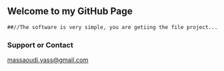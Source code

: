 ## Welcome to my GitHub Page


```markdown
##//The software is very simple, you are getiing the file project...
```


### Support or Contact

massaoudi.yass@gmail.com
